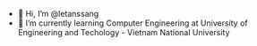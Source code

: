 - 👋 Hi, I’m @letanssang
- 🌱 I’m currently learning Computer Engineering at University of Engineering and Techology - Vietnam National University

<!---
letanssang/letanssang is a ✨ special ✨ repository because its `README.md` (this file) appears on your GitHub profile.
You can click the Preview link to take a look at your changes.
--->

